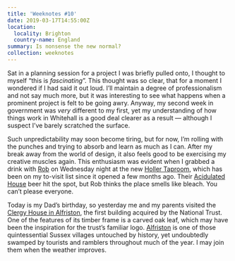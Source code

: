 ```yaml
---
title: 'Weeknotes #10'
date: 2019-03-17T14:55:00Z
location:
  locality: Brighton
  country-name: England
summary: Is nonsense the new normal?
collection: weeknotes
---
```

Sat in a planning session for a project I was briefly pulled onto, I thought to myself “this is *fascinating*”. This thought was so clear, that for a moment I wondered if I had said it out loud. I’ll maintain a degree of professionalism and not say much more, but it was interesting to see what happens when a prominent project is felt to be going awry. Anyway, my second week in government was *very* different to my first, yet my understanding of how things work in Whitehall is a good deal clearer as a result — although I suspect I’ve barely scratched the surface.

Such unpredictability may soon become tiring, but for now, I’m rolling with the punches and trying to absorb and learn as much as I can. After my break away from the world of design, it also feels good to be exercising my creative muscles again. This enthusiasm was evident when I grabbed a drink with [Rob][1] on Wednesday night at the new [Holler Taproom][2], which has been on my to-visit list since it opened a few months ago. Their [Acidulated House][3] beer hit the spot, but Rob thinks the place smells like bleach. You can’t please everyone.

Today is my Dad’s birthday, so yesterday me and my parents visited the [Clergy House in Alfriston][4], the first building acquired by the National Trust. One of the features of its timber frame is a carved oak leaf, which may have been the inspiration for the trust’s familiar logo. [Alfriston][5] is one of those quintessential Sussex villages untouched by history, yet undoubtedly swamped by tourists and ramblers throughout much of the year. I may join them when the weather improves.

[1]: https://twitter.com/robotperson
[2]: https://www.hollerbrewery.com
[3]: https://www.instagram.com/p/Bul2I5gHclb/
[4]: https://www.nationaltrust.org.uk/alfriston-clergy-house
[5]: https://en.wikipedia.org/wiki/Alfriston
